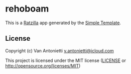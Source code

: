 # rehoboam

This is a [Ratzilla] app generated by the [Simple Template].

[Ratzilla]: https://github.com/orhun/ratzilla
[Simple Template]: https://github.com/orhun/ratzilla/tree/main/templates/simple

## License

Copyright (c) Van Antonietti <v.antonietti@icloud.com>

This project is licensed under the MIT license ([LICENSE] or <http://opensource.org/licenses/MIT>)

[LICENSE]: ./LICENSE
